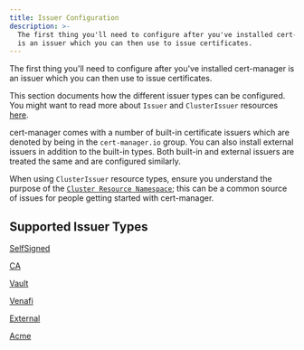 ```yaml
---
title: Issuer Configuration
description: >-
  The first thing you'll need to configure after you've installed cert-manager
  is an issuer which you can then use to issue certificates.
---
```


The first thing you'll need to configure after you've installed cert-manager is
an issuer which you can then use to issue certificates.

This section documents how the different issuer types can be configured. You
might want to read more about `Issuer` and `ClusterIssuer` resources
[here](../concepts/issuer.md).

cert-manager comes with a number of built-in certificate issuers which are
denoted by being in the `cert-manager.io` group. You can also install external
issuers in addition to the built-in types. Both built-in and external issuers
are treated the same and are configured similarly.

When using `ClusterIssuer` resource types, ensure you understand the purpose of
the [`Cluster Resource Namespace`](../faq/cluster-resource.md); this can be a
common source of issues for people getting started with cert-manager.

## Supported Issuer Types

[SelfSigned](./selfsigned.md)

[CA](./ca.md)

[Vault](./vault.md)

[Venafi](./venafi.md)

[External](./external.md)

[Acme](./acme/README.md)
